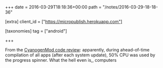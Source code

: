 +++
date = 2016-03-29T18:18:36+00:00
path = "/notes/2016-03-29-18-18-36"

[extra]
client_id = ["https://micropublish.herokuapp.com"]

[taxonomies]
tag = ["android"]

+++

<a href="https://brid.gy/publish/twitter"></a><p>From the <a href="http://review.cyanogenmod.org/131627">CyanogenMod code review</a>: apparently, during ahead-of-time compilation of all apps (after each system update), 50% CPU was used by the progress spinner. What the hell even is,, computers</p>
